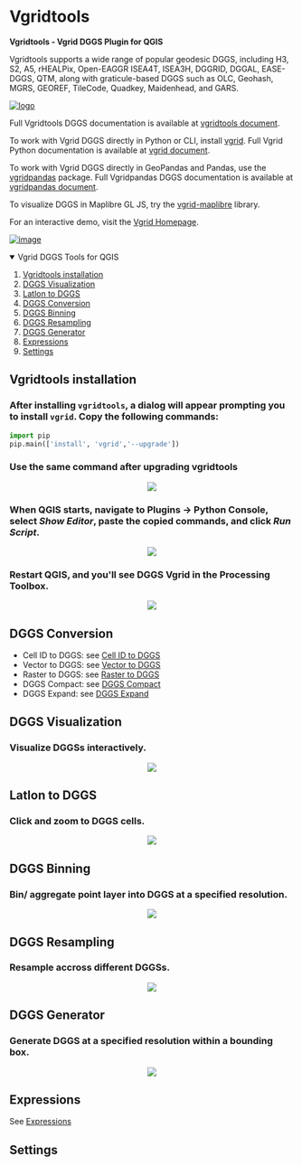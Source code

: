 # Vgridtools
**Vgridtools -  Vgrid DGGS Plugin for QGIS**

Vgridtools supports a wide range of popular geodesic DGGS, including H3, S2, A5, rHEALPix, Open-EAGGR ISEA4T, ISEA3H, DGGRID, DGGAL, EASE-DGGS, QTM, along with graticule-based DGGS such as OLC, Geohash, MGRS, GEOREF, TileCode, Quadkey, Maidenhead, and GARS.

[![logo](https://raw.githubusercontent.com/opengeoshub/vgridtools/refs/heads/main/images/vgridqgis.svg)](https://github.com/opengeoshub/vgridtools/blob/main/images/vgridqgis.svg)


Full Vgridtools DGGS documentation is available at [vgridtools document](https://vgridtools.gishub.vn).

To work with Vgrid DGGS directly in Python or CLI, install [vgrid](https://pypi.org/project/vgrid/). Full Vgrid  Python documentation is available at [vgrid document](https://vgrid.gishub.vn).

To work with Vgrid DGGS directly in GeoPandas and Pandas, use the [vgridpandas](https://pypi.org/project/vgridpandas/) package. Full Vgridpandas DGGS documentation is available at [vgridpandas document](https://vgridpandas.gishub.vn).

To visualize DGGS in Maplibre GL JS, try the [vgrid-maplibre](https://www.npmjs.com/package/vgrid-maplibre) library.

For an interactive demo, visit the [Vgrid Homepage](https://vgrid.vn).


[![image](https://img.shields.io/badge/License-MIT-yellow.svg)](https://opensource.org/licenses/MIT)

<!-- TABLE OF CONTENTS -->
<details open="open">
  <summary>Vgrid DGGS Tools for QGIS</summary>  
  <ol>
    <li>
      <a href="#vgridtools-installation">Vgridtools installation</a>     
    </li>
    <li><a href="#dggs-visualization">DGGS Visualization</a></li>
    <li><a href="#latlon-to-dggs">Latlon to DGGS</a></li>
    <li><a href="#dggs-conversion">DGGS Conversion</a></li>
    <li><a href="#dggs-binning">DGGS Binning</a></li>
    <li><a href="#dggs-resampling">DGGS Resampling</a></li>
    <li><a href="#dggs-generator">DGGS Generator</a></li>
    <li><a href="#expressions">Expressions</a></li>
    <li><a href="#settings">Settings</a></li>
  </ol>
</details>

## Vgridtools installation
### After installing `vgridtools`, a dialog will appear prompting you to install `vgrid`. Copy the following commands:
```python
import pip  
pip.main(['install', 'vgrid','--upgrade'])
```
### Use the same command after upgrading vgridtools

<div align="center">
  <img src="https://raw.githubusercontent.com/opengeoshub/vgridtools/main/images/readme/vgriddialog.png">
</div>

### When QGIS starts, navigate to Plugins → Python Console, select ***Show Editor***, paste the copied commands, and click ***Run Script***.
<div align="center">
<img src="https://raw.githubusercontent.com/opengeoshub/vgridtools/main/images/readme/vgridinstall.png">
</div>

### Restart QGIS, and you'll see DGGS Vgrid in the Processing Toolbox.
<div align="center">
<img src="https://raw.githubusercontent.com/opengeoshub/vgridtools/main/images/readme/vgridtools.png">
</div>

## DGGS Conversion

- Cell ID to DGGS: see [Cell ID to DGGS](manual/conversion/cellid2dggs.md)
- Vector to DGGS: see [Vector to DGGS](manual/conversion/vector2dggs.md)
- Raster to DGGS: see [Raster to DGGS](manual/conversion/raster2dggs.md)
- DGGS Compact: see [DGGS Compact](manual/conversion/dggscompact.md)
- DGGS Expand: see [DGGS Expand](manual/conversion/dggsexpand.md)

## DGGS Visualization
### Visualize DGGSs interactively.

<div align="center">
  <img src="https://raw.githubusercontent.com/opengeoshub/vgridtools/main/images/readme/dggsvisualization.png">
</div>

## Latlon to DGGS
### Click and zoom to DGGS cells.

<div align="center">
  <img src="https://raw.githubusercontent.com/opengeoshub/vgridtools/main/images/readme/latlon2dggstool.png">
</div> 


## DGGS Binning
### Bin/ aggregate point layer into DGGS at a specified resolution.
<div align="center">
  <img src="https://raw.githubusercontent.com/opengeoshub/vgridtools/main/images/readme/dggsbinning_h3.png">
</div>

## DGGS Resampling
### Resample accross different DGGSs.
<div align="center">
  <img src="https://raw.githubusercontent.com/opengeoshub/vgridtools/main/images/readme/dggsresampling_h32s2.png">
</div>


## DGGS Generator
### Generate DGGS at a specified resolution within a bounding box.
<div align="center">
  <img src="https://raw.githubusercontent.com/opengeoshub/vgridtools/main/images/readme/dggsgenerator_h3.png">
</div>


## Expressions

See [Expressions](manual/expressions.md)

## Settings

